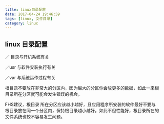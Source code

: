 ```yaml
---
title: linux目录配置
date: 2017-04-24 19:46:59
tags: [linux, 文件目录]
category: linux
---
```


## linux 目录配置

／ 目录与开机系统有关

<!-- more -->
／usr 与软件安装执行有关

／var 与系统运作过程有关



根目录不要放在非常大的分区内，因为越大的分区你会放更多的数据，如此一来根目录所在分区就可能会发生错误的机会。



FHS建议，根目录 所在分区应该越小越好，且应用程序所安装的软件最好不要与根目录放在同一个分区内，保持根目录越小越好。如此不但性能好，根目录所在的文件系统也较不容易发生问题。

